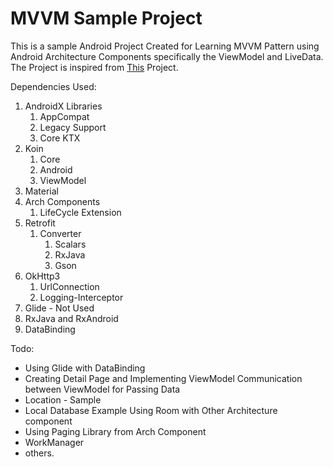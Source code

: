 # MVVM Sample Project

This is a sample Android Project Created for Learning MVVM Pattern using Android Architecture Components specifically the ViewModel and LiveData. The Project is inspired from [This](<https://github.com/AgustaRC/MVVMArchitecture>) Project. 

Dependencies Used:

1. AndroidX Libraries
   1. AppCompat
   2. Legacy Support
   3. Core KTX
2. Koin
   1. Core
   2. Android
   3. ViewModel
3. Material
4. Arch Components
   1. LifeCycle Extension
5. Retrofit
   1. Converter
      1. Scalars
      2. RxJava
      3. Gson
6. OkHttp3
   1. UrlConnection
   2. Logging-Interceptor
7. Glide - Not Used
8. RxJava and RxAndroid
9. DataBinding



Todo: 

- Using Glide with DataBinding
- Creating Detail Page and Implementing ViewModel Communication between ViewModel for Passing Data
- Location - Sample
- Local Database Example Using Room with Other Architecture component
- Using Paging Library from Arch Component
- WorkManager
- others.

